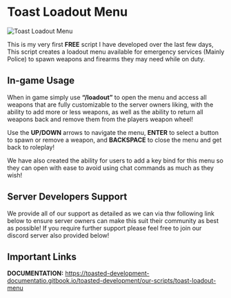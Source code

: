 
# Toast Loadout Menu

![Toast Loadout Menu](https://i.imgur.com/wZJC0KR.png)

This is my very first **FREE** script I have developed over the last few days, This script creates a loadout menu available for emergency services (Mainly Police) to spawn weapons and firearms they may need while on duty.

## In-game Usage

When in game simply use **“/loadout”** to open the menu and access all weapons that are fully customizable to the server owners liking, with the ability to add more or less weapons, as well as the ability to return all weapons back and remove them from the players weapon wheel!

Use the **UP/DOWN** arrows to navigate the menu, **ENTER** to select a button to spawn or remove a weapon, and **BACKSPACE** to close the menu and get back to roleplay!

We have also created the ability for users to add a key bind for this menu so they can open with ease to avoid using chat commands as much as they wish!

## Server Developers Support

We provide all of our support as detailed as we can via thw following link below to ensure server owners can make this suit their community as best as possible! If you require further support please feel free to join our discord server also provided below!

## Important Links

**DOCUMENTATION:**
https://toasted-development-documentatio.gitbook.io/toasted-development/our-scripts/toast-loadout-menu
